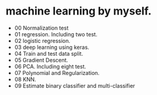 # machine learning by myself.

* 00 Normalization test
* 01 regression. Including two test.
* 02 logistic regression.
* 03 deep learning using keras.
* 04 Train and test data split.
* 05 Gradient Descent.
* 06 PCA. Including eight test.
* 07 Polynomial and Regularization.
* 08 KNN.
* 09 Estimate binary classifier and multi-classifier